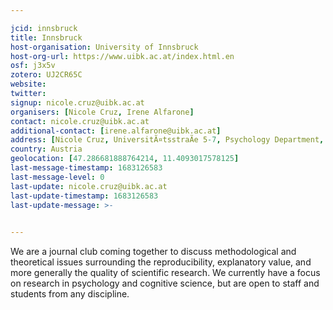 ```yaml
---

jcid: innsbruck
title: Innsbruck
host-organisation: University of Innsbruck
host-org-url: https://www.uibk.ac.at/index.html.en
osf: j3x5v
zotero: UJ2CR65C
website: 
twitter: 
signup: nicole.cruz@uibk.ac.at
organisers: [Nicole Cruz, Irene Alfarone]
contact: nicole.cruz@uibk.ac.at
additional-contact: [irene.alfarone@uibk.ac.at]
address: [Nicole Cruz, UniversitÃ¤tsstraÃe 5-7, Psychology Department, University of Innsbruck, Innsbruck, 6020, Austria]
country: Austria
geolocation: [47.286681888764214, 11.4093017578125]
last-message-timestamp: 1683126583
last-message-level: 0
last-update: nicole.cruz@uibk.ac.at
last-update-timestamp: 1683126583
last-update-message: >-
  

---
```


We are a journal club coming together to discuss methodological and theoretical issues surrounding the reproducibility, explanatory value, and more generally the quality of scientific research. 
We currently have a focus on research in psychology and cognitive science, but are open to staff and students from any discipline.

